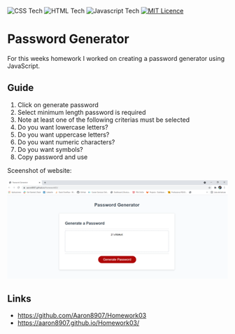 ![CSS Tech](https://img.shields.io/badge/CSS-239120?&style=for-the-badge&logo=css3&logoColor=white&color=blue)
![HTML Tech](https://img.shields.io/badge/HTML-239120?style=for-the-badge&logo=html5&logoColor=white)
![Javascript Tech](https://img.shields.io/badge/JavaScript-F7DF1E?style=for-the-badge&logo=javascript&logoColor=black)
[![MIT Licence](https://badges.frapsoft.com/os/mit/mit.svg?v=103)](https://opensource.org/licenses/mit-license.php)

# Password Generator

For this weeks homework I worked on creating a password generator using JavaScript.

## Guide
1) Click on generate password
2) Select minimum length password is required
3) Note at least one of the following criterias must be selected
4) Do you want lowercase letters?
5) Do you want uppercase letters?
6) Do you want numeric characters?
7) Do you want symbols?
8) Copy password and use

Sceenshot of website:

![Webpage](Screenshot.PNG)

## Links
* https://github.com/Aaron8907/Homework03
* https://aaron8907.github.io/Homework03/
